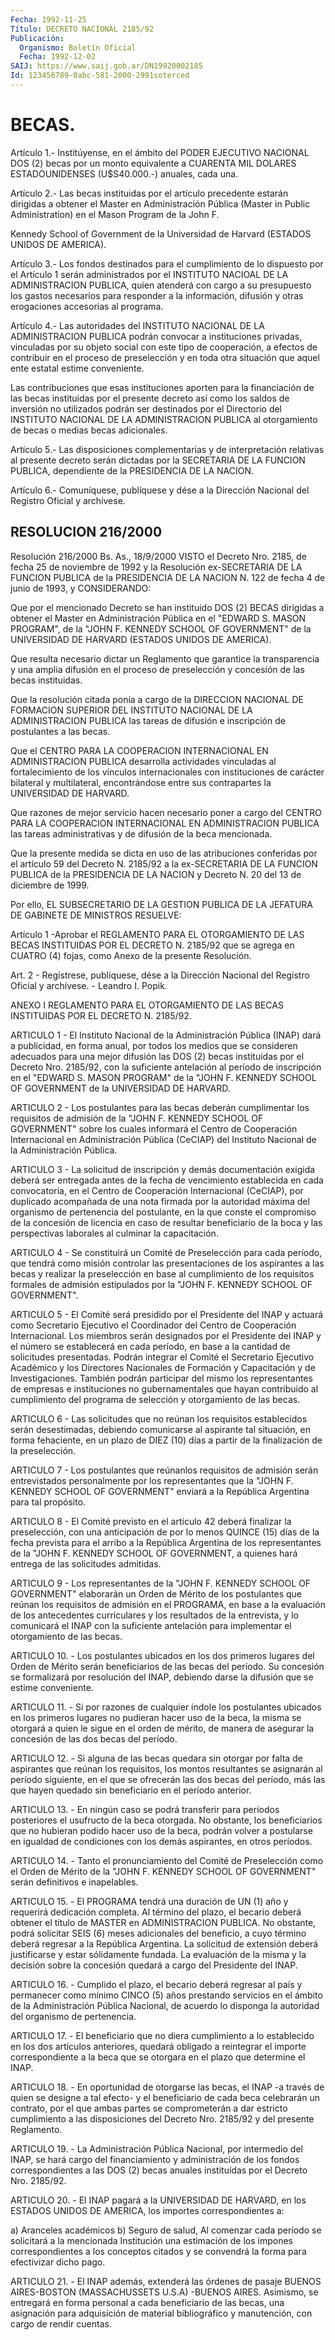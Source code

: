 ```yaml
---
Fecha: 1992-11-25
Título: DECRETO NACIONAL 2185/92
Publicación:
  Organismo: Boletín Oficial
  Fecha: 1992-12-02
SAIJ: https://www.saij.gob.ar/DN19920002185
Id: 123456789-0abc-581-2000-2991soterced
---
```

# BECAS.

<a id="1"></a>
Artículo 1.- Institúyense, en el ámbito del PODER EJECUTIVO NACIONAL DOS  (2)  becas  por  un  monto  equivalente  a CUARENTA MIL DOLARES ESTADOUNIDENSES (U$S40.000.-) anuales, cada una.

<a id="2"></a>
Artículo  2.-  Las  becas  instituidas  por  el  artículo precedente estarán  dirigidas  a  obtener  el Master en Administración  Pública (Master in Public Administration)  en el Mason Program de la John F.

Kennedy School of Government de la Universidad  de  Harvard  (ESTADOS UNIDOS DE AMERICA).

<a id="3"></a>
Artículo  3.-  Los  fondos  destinados  para  el  cumplimiento de lo dispuesto  por el Artículo 1 serán administrados por  el  INSTITUTO NACIOAL DE LA  ADMINISTRACION PUBLICA, quien atenderá con cargo a su presupuesto los  gastos  necesarios para responder a la información, difusión y otras erogaciones accesorias al programa.

<a id="4"></a>
Artículo 4.- Las autoridades del INSTITUTO NACIONAL DE LA ADMINISTRACION  PUBLICA  podrán  convocar  a instituciones privadas, vinculadas  por  su  objeto social con este tipo  de  cooperación, a efectos de contribuir  en  el proceso de preselección y en toda otra situación que aquel ente estatal estime conveniente.

Las contribuciones que esas instituciones aporten para la financiación de las becas instituidas  por  el  presente decreto así como los saldos de inversión no utilizados podrán ser destinados por el Directorio del INSTITUTO NACIONAL DE LA ADMINISTRACION PUBLICA al otorgamiento de becas o medias becas adicionales.

<a id="5"></a>
Artículo  5.-  Las disposiciones complementarias y de interpretación relativas al presente decreto serán dictadas por la SECRETARIA DE LA FUNCION  PUBLICA,  dependiente  de  la  PRESIDENCIA  DE  LA  NACION.

<a id="6"></a>
Artículo  6.- Comuníquese, publíquese y dése a la Dirección Nacional del Registro Oficial y archívese.

## RESOLUCION 216/2000

<a id="1"></a>
Resolución 216/2000 Bs. As., 18/9/2000 VISTO el Decreto Nro. 2185, de fecha 25 de noviembre de 1992 y la Resolución ex-SECRETARIA DE LA FUNCION PUBLICA de la PRESIDENCIA DE LA NACION N. 122 de fecha 4 de junio de 1993, y CONSIDERANDO:

Que por el mencionado Decreto se han instituido DOS (2) BECAS dirigidas a obtener el Master en Administración Pública en el "EDWARD S. MASON PROGRAM", de la "JOHN F. KENNEDY SCHOOL OF GOVERNMENT" de la UNIVERSIDAD DE HARVARD (ESTADOS UNIDOS DE AMERICA).

Que resulta necesario dictar un Reglamento  que garantice la transparencia y una amplia  difusión en el proceso de preselección y concesión de las becas instituidas.

Que la resolución citada ponía a cargo de la DIRECCION NACIONAL DE FORMACION SUPERIOR DEL INSTITUTO NACIONAL DE LA ADMINISTRACION PUBLICA las tareas de difusión e inscripción de postulantes a las becas.

Que el CENTRO PARA LA COOPERACION INTERNACIONAL EN ADMINISTRACION PUBLICA desarrolla actividades vinculadas al fortalecimiento de los vínculos internacionales con instituciones de carácter bilateral y multilateral, encontrándose entre sus contrapartes la UNIVERSIDAD DE HARVARD.

Que razones de mejor servicio hacen necesario poner a cargo del CENTRO PARA LA COOPERACION INTERNACIONAL EN ADMINISTRACION PUBLICA las tareas administrativas y de difusión de la beca mencionada.

Que la presente medida se dicta en uso de las atribuciones conferidas por el artículo 59 del Decreto N. 2185/92 a la ex-SECRETARIA DE LA FUNCION PUBLICA de la PRESIDENCIA DE LA NACION y Decreto N. 20 del 13 de diciembre de 1999.

Por ello, EL SUBSECRETARIO DE LA GESTION PUBLICA DE LA JEFATURA DE GABINETE DE MINISTROS RESUELVE:

Artículo 1 -Aprobar el REGLAMENTO PARA EL OTORGAMIENTO DE LAS BECAS INSTITUIDAS POR EL DECRETO N. 2185/92 que se agrega en CUATRO (4) fojas, como Anexo de la presente Resolución.

Art. 2 - Regístrese, publíquese, dése a la Dirección Nacional del Registro Oficial y archívese. - Leandro I. Popik.

ANEXO I REGLAMENTO PARA EL OTORGAMIENTO DE LAS BECAS INSTITUIDAS POR EL DECRETO N. 2185/92.

ARTICULO 1 - El Instituto Nacional de la Administración Pública (INAP) dará a publicidad, en forma anual, por todos los medios que se consideren adecuados para una mejor difusión las DOS (2) becas instituidas por el Decreto Nro. 2185/92, con la suficiente antelación al período de inscripción en el "EDWARD S. MASON PROGRAM" de la "JOHN F. KENNEDY SCHOOL OF GOVERNMENT de la UNIVERSIDAD DE HARVARD.

ARTICULO 2 - Los postulantes para las becas deberán cumplimentar los requisitos de admisión de la "JOHN F. KENNEDY SCHOOL OF GOVERNMENT" sobre los cuales informará el Centro de Cooperación Internacional en Administración Pública (CeCIAP) del Instituto Nacional de la Administración Pública.

ARTICULO 3 - La solicitud de inscripción y demás documentación exigida deberá ser entregada antes de la fecha de vencimiento establecida en cada convocatoria, en el Centro de Cooperación Internacional (CeCIAP), por duplicado acompañada de una nota firmada por la autoridad máxima del organismo de pertenencia del postulante, en la que conste el compromiso de la concesión de licencia en caso de resultar beneficiario de la boca y las perspectivas laborales al culminar la capacitación.

ARTICULO 4 - Se constituirá un Comité de Preselección para cada período, que tendrá como misión controlar las presentaciones de los aspirantes a las becas y realizar la preselección en base al cumplimiento de los requisitos formales de admisión estipulados por la "JOHN F. KENNEDY SCHOOL OF GOVERNMENT".

ARTICULO 5 - El Comité será presidido por el Presidente del INAP y actuará como Secretario Ejecutivo el Coordinador del Centro de Cooperación Internacional. Los miembros serán designados por el Presidente del INAP y el número se establecerá en cada período, en base a la cantidad de solicitudes presentadas. Podrán integrar el Comité el Secretario Ejecutivo Académico y los Directores Nacionales de Formación y Capacitación y de Investigaciones. También podrán participar del mismo los representantes de empresas e instituciones no gubernamentales que hayan contribuido al cumplimiento del programa de selección y otorgamiento de las becas.

ARTICULO 6 - Las solicitudes que no reúnan los requisitos establecidos serán desestimadas, debiendo comunicarse al aspirante tal situación, en forma fehaciente, en un plazo de DIEZ (10) días a partir de la finalización de la preselección.

ARTICULO 7 - Los postulantes que reúnanlos requisitos de admisión serán entrevistados personalmente por los representantes que la "JOHN F. KENNEDY SCHOOL OF GOVERNMENT" enviará a la República Argentina para tal propósito.

ARTICULO 8 - El Comité previsto en el artículo 42 deberá finalizar la preselección, con una anticipación de por lo menos QUINCE (15) días de la fecha prevista para el arribo a la República Argentina de los representantes de la "JOHN F. KENNEDY SCHOOL OF GOVERNMENT, a quienes hará entrega de las solicitudes admitidas.

ARTICULO 9 - Los representantes de la "JOHN F. KENNEDY SCHOOL OF GOVERNMENT" elaborarán un Orden de Mérito de los postulantes que reúnan los requisitos de admisión en el PROGRAMA, en base a la evaluación de los antecedentes curriculares y los resultados de la entrevista, y lo comunicará el INAP con la suficiente antelación para implementar el otorgamiento de las becas.

ARTICULO 10. - Los postulantes ubicados en los dos primeros lugares del Orden de Mérito serán beneficiarios de las becas del período. Su concesión se formalizará por resolución del INAP, debiendo darse la difusión que se estime conveniente.

ARTICULO 11. - Si por razones de cualquier índole los postulantes ubicados en los primeros lugares no pudieran hacer uso de la beca, la misma se otorgará a quien le sigue en el orden de mérito, de manera de asegurar la concesión de las dos becas del período.

ARTICULO 12. - Si alguna de las becas quedara sin otorgar por falta de aspirantes que reúnan los requisitos, los montos resultantes se asignarán al período siguiente, en el que se ofrecerán las dos becas del período, más las que hayen quedado sin beneficiario en el período anterior.

ARTICULO 13. - En ningún caso se podrá transferir para períodos posteriores el usufructo de la beca otorgada. No obstante, los beneficiarios que no hubieran podido hacer uso de la beca, podrán volver a postularse en igualdad de condiciones con los demás aspirantes, en otros períodos.

ARTICULO 14. - Tanto el pronunciamiento del Comité de Preselección como el Orden de Mérito de la "JOHN F. KENNEDY SCHOOL OF GOVERNMENT" serán definitivos e inapelables.

ARTICULO 15. - El PROGRAMA tendrá una duración de UN (1) año y requerirá dedicación completa. Al término del plazo, el becario deberá obtener el título de MASTER en ADMINISTRACION PUBLICA. No obstante, podrá solicitar SEIS (6) meses adicionales del beneficio, a cuyo término deberá regresar a la República Argentina. La solicitud de extensión deberá justificarse y estar sólidamente fundada. La evaluación de la misma y la decisión sobre la concesión quedará a cargo del Presidente del INAP.

ARTICULO 16. - Cumplido el plazo, el becario deberá regresar al país y permanecer como mínimo CINCO (5) años prestando servicios en el ámbito de la Administración Pública Nacional, de acuerdo lo disponga la autoridad del organismo de pertenencia.

ARTICULO 17. - El beneficiario que no diera cumplimiento a lo establecido en los dos artículos anteriores, quedará obligado a reintegrar el importe correspondiente a la beca que se otorgara en el plazo que determine el INAP.

ARTICULO 18. - En oportunidad de otorgarse las becas, el INAP -a través de quien se designe a tal efecto- y el beneficiario de cada beca celebrarán un contrato, por el que ambas partes se comprometerán a dar estricto cumplimiento a las disposiciones del Decreto Nro. 2185/92 y del presente Reglamento.

ARTICULO 19. - La Administración Pública Nacional, por intermedio del INAP, se hará cargo del financiamiento y administración de los fondos correspondientes a las DOS (2) becas anuales instituídas por el Decreto Nro. 2185/92.

ARTICULO 20. - El INAP pagará a la UNIVERSIDAD DE HARVARD, en los ESTADOS UNIDOS DE AMERICA, los importes correspondientes a:

a) Aranceles académicos b) Seguro de salud, Al comenzar cada período se solicitará a la mencionada Institución una estimación de los impones correspondientes a los conceptos citados y se convendrá la forma para efectivizar dicho pago.

ARTICULO 21. - El INAP además, extenderá las órdenes de pasaje BUENOS AIRES-BOSTON (MASSACHUSSETS U.S.A) -BUENOS AIRES. Asimismo, se entregará en forma personal a cada beneficiario de las becas, una asignación para adquisición de material bibliográfico y manutención, con cargo de rendir cuentas.
